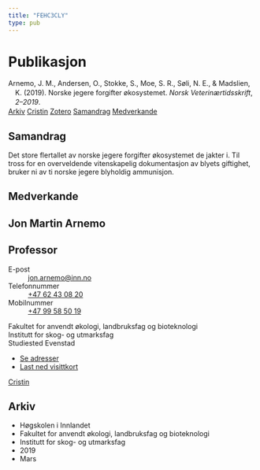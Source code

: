 ```yaml
---
title: "FEHC3CLY"
type: pub
---
```

<h1>Publikasjon</h1>
<article id="csl-bib-container-FEHC3CLY" class="csl-bib-container">
  <div class="csl-bib-body" style="line-height: 1.35; padding-left: 1em; text-indent:-1em;">
  <div class="csl-entry">Arnemo, J. M., Andersen, O., Stokke, S., Moe, S. R., S&#xF8;li, N. E., &amp; Madslien, K. (2019). Norske jegere forgifter &#xF8;kosystemet. <i>Norsk Veterin&#xE6;rtidsskrift</i>, <i>2&#x2013;2019</i>.</div>
</div>
  <div class="csl-bib-buttons">
    <a href="#taxonomy-article-FEHC3CLY" class="csl-bib-button">Arkiv</a>
    <a href="https://app.cristin.no/results/show.jsf?id=1682890" alt="Cristin URL" class="csl-bib-button">Cristin</a>
    <a href="http://zotero.org/groups/5402882/items/FEHC3CLY" alt="Zotero URL" class="csl-bib-button">Zotero</a>
    <a href="#abstract-article-FEHC3CLY" class="csl-bib-button">Samandrag</a>
    <a href="#contributors-article-FEHC3CLY" class="csl-bib-button">Medverkande</a>
  </div>
  <div id="csl-bib-meta-container-FEHC3CLY"></div>
</article>
<div id="csl-bib-meta-FEHC3CLY" class="csl-bib-meta">
  <article id="abstract-article-FEHC3CLY" class="abstract-article">
    <h1>Samandrag</h1>
    Det store flertallet av norske jegere forgifter økosystemet de jakter i. Til tross for en overveldende vitenskapelig dokumentasjon av blyets giftighet, bruker ni av ti norske jegere blyholdig ammunisjon.
  </article>
  <article id="contributors-article-FEHC3CLY" class="contributors-article">
    <h1>Medverkande</h1>
    <div class="personas"> <div class="vrtx-hinn-person-card"> <div class="photo"> <i class="lar la-user-circle missing-person"></i> </div> <div class="info"> <hgroup><h1>Jon Martin Arnemo</h1> <h2>Professor</h2> </hgroup><dl> <dt>E-post</dt> <dd> <a href="mailto:jon.arnemo@inn.no">jon.arnemo@inn.no</a> </dd> <dt>Telefonnummer</dt> <dd><a href="tel:+4762430820"> +47 62 43 08 20 </a></dd> <dt>Mobilnummer</dt> <dd><a href="tel:+4799585019"> +47 99 58 50 19 </a></dd> </dl> <p> Fakultet for anvendt økologi, landbruksfag og bioteknologi<br> Institutt for skog- og utmarksfag<br> Studiested Evenstad </p> <ul class="vrtx-hinn-links"> <li><a href="https://www.inn.no/finn-en-ansatt/jon-arnemo.html#vrtx-hinn-addresses">Se adresser</a></li> <li><a href="https://www.inn.no/finn-en-ansatt/jon-arnemo.html?vrtx=vcf">Last ned visittkort</a></li> </ul> </div> </div> <a href="https://app.cristin.no/persons/show.jsf?id=328246" alt="Cristin URL" class="personas-cristin">Cristin</a> </div>
  </article>
  <article id="taxonomy-article-FEHC3CLY" class="taxonomy-article">
    <h1>Arkiv</h1>
    <ul>
      <li>Høgskolen i Innlandet</li>
      <li>Fakultet for anvendt økologi, landbruksfag og bioteknologi</li>
      <li>Institutt for skog- og utmarksfag</li>
      <li>2019</li>
      <li>Mars</li>
    </ul>
  </article>
</div>
